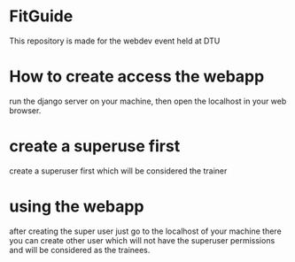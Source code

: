 # FitGuide
This repository is made for the webdev event held at DTU

# How to create access the webapp
run the django server on your machine, then open the localhost in your web browser.

# create a superuse first
create a superuser first which will be considered the trainer

# using the webapp
after creating the super user just go to the localhost of your machine there you can create other user which will not have the superuser permissions and will be considered as the trainees.
